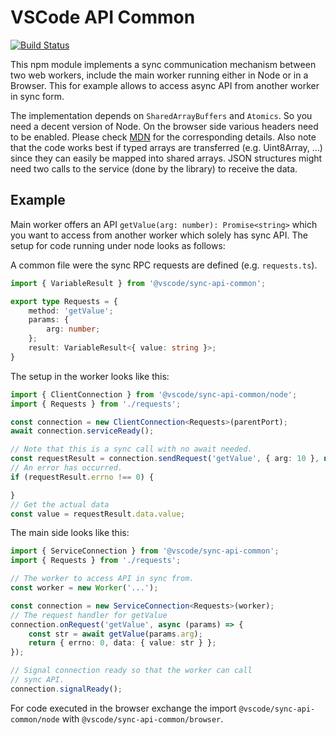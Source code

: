# VSCode API Common

[![Build Status](https://dev.azure.com/vscode/vscode-wasm/_apis/build/status/microsoft.vscode-wasm?branchName=main)](https://dev.azure.com/vscode/vscode-wasm/_build/latest?definitionId=47&branchName=main)

This npm module implements a sync communication mechanism between two web workers, include the main worker running either in Node or in a Browser. This for example allows to access async API from another worker in sync form.

The implementation depends on `SharedArrayBuffers` and `Atomics`. So you need a decent version of Node. On the browser side various headers need to be enabled. Please check [MDN](https://developer.mozilla.org/en-US/) for the corresponding details. Also note that the code works best if typed arrays are transferred (e.g. Uint8Array, ...) since they can easily be mapped into shared arrays. JSON structures might need two calls to the service (done by the library) to receive the data.

## Example

Main worker offers an API `getValue(arg: number): Promise<string>` which you want to access from another worker which solely has sync API. The setup for code running under node looks as follows:

A common file were the sync RPC requests are defined (e.g. `requests.ts`).

```ts
import { VariableResult } from '@vscode/sync-api-common';

export type Requests = {
	method: 'getValue';
	params: {
		arg: number;
	};
	result: VariableResult<{ value: string }>;
}
```

The setup in the worker looks like this:

```ts
import { ClientConnection } from '@vscode/sync-api-common/node';
import { Requests } from './requests';

const connection = new ClientConnection<Requests>(parentPort);
await connection.serviceReady();

// Note that this is a sync call with no await needed.
const requestResult = connection.sendRequest('getValue', { arg: 10 }, new VariableResult('json'));
// An error has occurred.
if (requestResult.errno !== 0) {

}
// Get the actual data
const value = requestResult.data.value;
```

The main side looks like this:

```ts
import { ServiceConnection } from '@vscode/sync-api-common';
import { Requests } from './requests';

// The worker to access API in sync from.
const worker = new Worker('...');

const connection = new ServiceConnection<Requests>(worker);
// The request handler for getValue
connection.onRequest('getValue', async (params) => {
	const str = await getValue(params.arg);
	return { errno: 0, data: { value: str } };
});

// Signal connection ready so that the worker can call
// sync API.
connection.signalReady();
```

For code executed in the browser exchange the import `@vscode/sync-api-common/node` with `@vscode/sync-api-common/browser`.